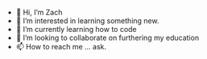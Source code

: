 - 👋 Hi, I’m Zach
- 👀 I’m interested in learning something new.
- 🌱 I’m currently learning how to code
- 💞️ I’m looking to collaborate on furthering my education
- 📫 How to reach me ... ask.

<!---
zdotg/zdotg is a ✨ special ✨ repository because its `README.md` (this file) appears on your GitHub profile.
You can click the Preview link to take a look at your changes.
--->
